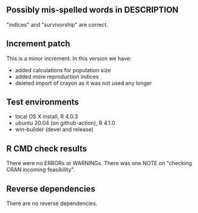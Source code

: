 ## Possibly mis-spelled words in DESCRIPTION
"indices" and "survivorship" are correct.

## Increment patch
This is a minor increment. In this version we have:
- added calculations for population size
- added more reproduction indices
- deleted import of crayon as it was not used any longer

## Test environments
* local OS X install, R 4.0.3
* ubuntu 20.04 (on github-action), R 4.1.0
* win-builder (devel and release)

## R CMD check results
There were no ERRORs or WARNINGs.
There was one NOTE on "checking CRAN incoming feasibility".

## Reverse dependencies
There are no reverse dependencies.
